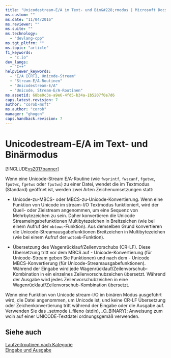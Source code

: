 ```yaml
---
title: "Unicodestream-E/A im Text- und Bin&#228;rmodus | Microsoft Docs"
ms.custom: ""
ms.date: "11/04/2016"
ms.reviewer: ""
ms.suite: ""
ms.technology: 
  - "devlang-cpp"
ms.tgt_pltfrm: ""
ms.topic: "article"
f1_keywords: 
  - "c.io"
dev_langs: 
  - "C++"
helpviewer_keywords: 
  - "E/A [CRT], Unicode-Stream"
  - "Stream-E/A-Routinen"
  - "Unicodestream-E/A"
  - "Unicode, Stream-E/A-Routinen"
ms.assetid: 68be0c3e-a9e6-4fd5-b34a-1b5207f0e7d6
caps.latest.revision: 7
author: "corob-msft"
ms.author: "corob"
manager: "ghogen"
caps.handback.revision: 7
---
```

# Unicodestream-E/A im Text- und Bin&#228;rmodus
[!INCLUDE[vs2017banner](../assembler/inline/includes/vs2017banner.md)]

Wenn eine Unicode\-Stream E\/A\-Routine \(wie `fwprintf`, `fwscanf`, `fgetwc`, `fputwc`, `fgetws` oder `fputws`\) zu einer Datei, wendet die im Textmodus \(Standard\) geöffnet ist, werden zwei Arten Zeichenumsetzungen statt:  
  
-   Unicode\-zu\-MBCS\- oder MBCS\-zu\-Unicode\-Konvertierung.  Wenn eine Funktion von Unicode im stream\-I\/O Textmodus funktioniert, wird der Quell\- oder Zielstream angenommen, um eine Sequenz von Mehrbytezeichen zu sein.  Daher konvertieren die Unicode Streameingabefunktionen Multibytezeichen in Breitzeichen \(wie bei einem Aufruf der `mbtowc`\-Funktion\).  Aus demselben Grund konvertieren die Unicode\-Streamausgabefunktionen Breitzeichen in Multibytezeichen \(wie bei einem Aufruf der `wctomb`\-Funktion\).  
  
-   Übersetzung des Wagenrücklauf\/Zeilenvorschubs \(CR\-LF\).  Diese Übersetzung tritt vor dem MBCS auf \- Unicode\-Konvertierung \(für Unicode\-Stream geben Sie Funktionen\) und nach dem \- Unicode MBCS\-Konvertierung \(für Unicode\-Streamausgabefunktionen\).  Während der Eingabe wird jede Wagenrücklauf\/Zeilenvorschub\-Kombination in ein einzelnes Zeilenvorschubzeichen übersetzt.  Während der Ausgabe wird jedes Zeilenvorschubzeichen in eine Wagenrücklauf\/Zeilenvorschub\-Kombination übersetzt.  
  
 Wenn eine Funktion von Unicode stream\-I\/O im binären Modus ausgeführt wird, die Datei angenommen, um Unicode ist, und keine CR\-LF Übersetzung oder Zeichenkonvertierung tritt während der Eingabe oder die Ausgabe auf.  Verwenden Sie das \_setmode \(\_fileno \(stdin\), \_O\_BINARY\); Anweisung zum wcin auf einer UNICODE\-Textdatei ordnungsgemäß verwenden.  
  
## Siehe auch  
 [Laufzeitroutinen nach Kategorie](../c-runtime-library/run-time-routines-by-category.md)   
 [Eingabe und Ausgabe](../c-runtime-library/input-and-output.md)